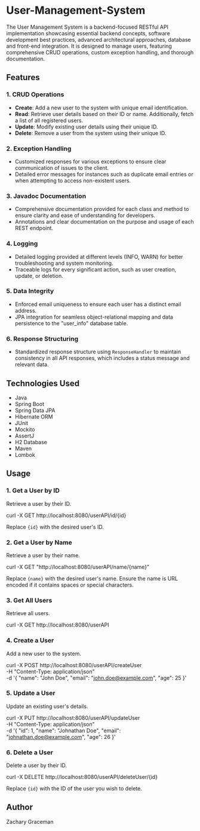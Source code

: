 # User-Management-System
The User Management System is a backend-focused RESTful API implementation showcasing essential backend concepts, software development best practices, advanced architectural approaches, database and front-end integration. It is designed to manage users, featuring comprehensive CRUD operations, custom exception handling, and thorough documentation.

## Features

### 1. **CRUD Operations** 
- **Create**: Add a new user to the system with unique email identification.
- **Read**: Retrieve user details based on their ID or name. Additionally, fetch a list of all registered users.
- **Update**: Modify existing user details using their unique ID.
- **Delete**: Remove a user from the system using their unique ID.

### 2. **Exception Handling** 
- Customized responses for various exceptions to ensure clear communication of issues to the client.
- Detailed error messages for instances such as duplicate email entries or when attempting to access non-existent users.

### 3. **Javadoc Documentation** 
- Comprehensive documentation provided for each class and method to ensure clarity and ease of understanding for developers.
- Annotations and clear documentation on the purpose and usage of each REST endpoint.

### 4. **Logging** 
- Detailed logging provided at different levels (INFO, WARN) for better troubleshooting and system monitoring.
- Traceable logs for every significant action, such as user creation, update, or deletion.

### 5. **Data Integrity**
- Enforced email uniqueness to ensure each user has a distinct email address.
- JPA integration for seamless object-relational mapping and data persistence to the "user_info" database table.

### 6. **Response Structuring**
- Standardized response structure using `ResponseHandler` to maintain consistency in all API responses, which includes a status message and relevant data.

## Technologies Used
- Java
- Spring Boot
- Spring Data JPA
- Hibernate ORM
- JUnit
- Mockito
- AssertJ
- H2 Database
- Maven
- Lombok

## Usage

### **1. Get a User by ID**

Retrieve a user by their ID.

curl -X GET http://localhost:8080/userAPI/id/{id}

Replace `{id}` with the desired user's ID.

### **2. Get a User by Name**

Retrieve a user by their name.

curl -X GET "http://localhost:8080/userAPI/name/{name}"

Replace `{name}` with the desired user's name. Ensure the name is URL encoded if it contains spaces or special characters.

### **3. Get All Users**

Retrieve all users.

curl -X GET http://localhost:8080/userAPI

### **4. Create a User**

Add a new user to the system.

curl -X POST http://localhost:8080/userAPI/createUser \
     -H "Content-Type: application/json" \
     -d '{
           "name": "John Doe",
           "email": "john.doe@example.com",
           "age": 25
         }'

### **5. Update a User**

Update an existing user's details.

curl -X PUT http://localhost:8080/userAPI/updateUser \
     -H "Content-Type: application/json" \
     -d '{
           "id": 1,
           "name": "Johnathan Doe",
           "email": "johnathan.doe@example.com",
           "age": 26
         }'

### **6. Delete a User**

Delete a user by their ID.

curl -X DELETE http://localhost:8080/userAPI/deleteUser/{id}

Replace `{id}` with the ID of the user you wish to delete.

## Author
Zachary Graceman
